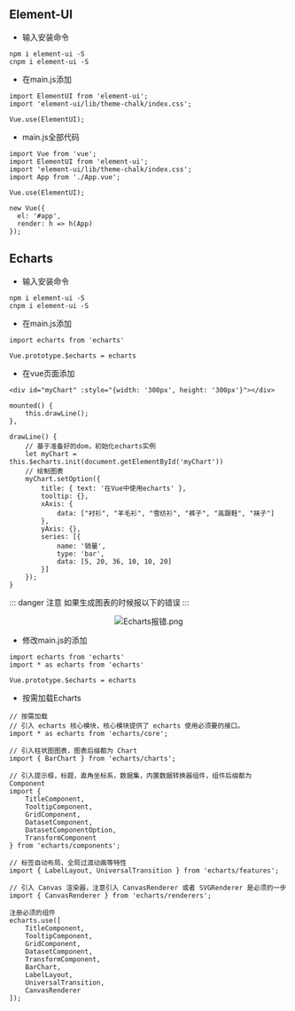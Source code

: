 ## Element-UI

+ 输入安装命令

```vue
npm i element-ui -S
cnpm i element-ui -S
```

+ 在main.js添加

```vue
import ElementUI from 'element-ui';
import 'element-ui/lib/theme-chalk/index.css';

Vue.use(ElementUI);
```

+ main.js全部代码

```vue
import Vue from 'vue';
import ElementUI from 'element-ui';
import 'element-ui/lib/theme-chalk/index.css';
import App from './App.vue';

Vue.use(ElementUI);

new Vue({
  el: '#app',
  render: h => h(App)
});
```

## Echarts

+ 输入安装命令

```vue
npm i element-ui -S
cnpm i element-ui -S
```

+ 在main.js添加

```vue
import echarts from 'echarts'

Vue.prototype.$echarts = echarts
```

+ 在vue页面添加

```vue
<div id="myChart" :style="{width: '300px', height: '300px'}"></div>
```

```vue
mounted() {
    this.drawLine();
},
```

```vue
drawLine() {
    // 基于准备好的dom，初始化echarts实例
    let myChart = this.$echarts.init(document.getElementById('myChart'))
    // 绘制图表
    myChart.setOption({
        title: { text: '在Vue中使用echarts' },
        tooltip: {},
        xAxis: {
            data: ["衬衫", "羊毛衫", "雪纺衫", "裤子", "高跟鞋", "袜子"]
        },
        yAxis: {},
        series: [{
            name: '销量',
            type: 'bar',
            data: [5, 20, 36, 10, 10, 20]
        }]
    });
}
```

::: danger 注意
 如果生成图表的时候报以下的错误
:::

<div align="center">
    <img :src="$withBase('/img/vue-cli/Echarts报错.png')" alt="Echarts报错.png">
</div>

+ 修改main.js的添加
```vue {1}
import echarts from 'echarts'
import * as echarts from 'echarts'

Vue.prototype.$echarts = echarts
```

+ 按需加载Echarts

```vue 
// 按需加载
// 引入 echarts 核心模块，核心模块提供了 echarts 使用必须要的接口。
import * as echarts from 'echarts/core';

// 引入柱状图图表，图表后缀都为 Chart
import { BarChart } from 'echarts/charts';

// 引入提示框，标题，直角坐标系，数据集，内置数据转换器组件，组件后缀都为 Component
import {
    TitleComponent,
    TooltipComponent,
    GridComponent,
    DatasetComponent,
    DatasetComponentOption,
    TransformComponent
} from 'echarts/components';

// 标签自动布局，全局过渡动画等特性
import { LabelLayout, UniversalTransition } from 'echarts/features';

// 引入 Canvas 渲染器，注意引入 CanvasRenderer 或者 SVGRenderer 是必须的一步
import { CanvasRenderer } from 'echarts/renderers';

注册必须的组件
echarts.use([
    TitleComponent,
    TooltipComponent,
    GridComponent,
    DatasetComponent,
    TransformComponent,
    BarChart,
    LabelLayout,
    UniversalTransition,
    CanvasRenderer
]);
```